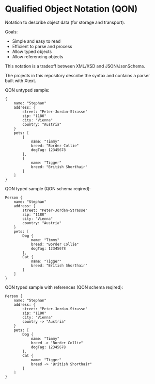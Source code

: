 # Qualified Object Notation (QON)

Notation to describe object data (for storage and transport).


Goals:

* Simple and easy to read
* Efficient to parse and process
* Allow typed objects
* Allow referencing objects


This notation is a tradeoff between XML/XSD and JSON/JsonSchema.


The projects in this repository describe the syntax and contains a parser built with Xtext.


QON untyped sample:

	{	
		name: "Stephan"
		address: {
			street: "Peter-Jordan-Strasse"
			zip: "1180"
			city: "Vienna"
			country: "Austria"
		}
		pets: [ 
			{	
				name: "Timmy"
				breed: "Border Collie"
				dogTag: 12345678
			},
			{	
				name: "Tigger"
				breed: "British Shorthair"
			}
		]
	}
	
QON typed sample (QON schema reqired):
	
	Person {	
		name: "Stephan"
		address: {
			street: "Peter-Jordan-Strasse"
			zip: "1180"
			city: "Vienna"
			country: "Austria"
		}
		pets: [ 
			Dog {	
				name: "Timmy"
				breed: "Border Collie"
				dogTag: 12345678
			},
			Cat {	
				name: "Tigger"
				breed: "British Shorthair"
			}
		]
	}

QON typed sample with references (QON schema reqired):
	
	Person {	
		name: "Stephan"
		address: {
			street: "Peter-Jordan-Strasse"
			zip: "1180"
			city: "Vienna"
			country -> "Austria"
		}
		pets: [ 
			Dog {	
				name: "Timmy"
				breed -> "Border Collie"
				dogTag: 12345678
			},
			Cat {	
				name: "Tigger"
				breed -> "British Shorthair"
			}
		]
	}
